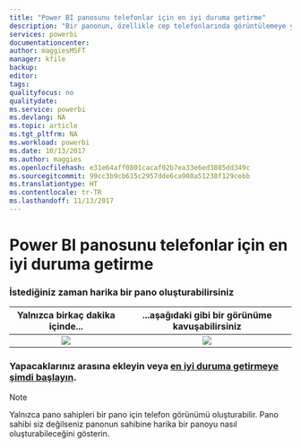 ```yaml
---
title: "Power BI panosunu telefonlar için en iyi duruma getirme"
description: "Bir panonun, özellikle cep telefonlarında görüntülemeye yönelik olarak özelleştirilmiş bir görünümünü kolayca oluşturabilirsiniz. Hemen deneyin."
services: powerbi
documentationcenter: 
author: maggiesMSFT
manager: kfile
backup: 
editor: 
tags: 
qualityfocus: no
qualitydate: 
ms.service: powerbi
ms.devlang: NA
ms.topic: article
ms.tgt_pltfrm: NA
ms.workload: powerbi
ms.date: 10/13/2017
ms.author: maggies
ms.openlocfilehash: e31e64aff0801cacaf02b7ea33e6ed3885dd349c
ms.sourcegitcommit: 99cc3b9cb615c2957dde6ca908a51238f129cebb
ms.translationtype: HT
ms.contentlocale: tr-TR
ms.lasthandoff: 11/13/2017
---
```

# <a name="optimize-power-bi-dashboard-for-phones"></a>Power BI panosunu telefonlar için en iyi duruma getirme
### <a name="anytime-is-the-right-time-to-create-a-great-dashboard"></a>İstediğiniz zaman harika bir pano oluşturabilirsiniz
| **Yalnızca birkaç dakika içinde...** | **...aşağıdaki gibi bir görünüme kavuşabilirsiniz** |
|:---:|:---:|
| ![](media/mobile-apps-optimize-dashboard-phone-view/power-bi-phone-dashboard-not-optimized.png) |![](media/mobile-apps-optimize-dashboard-phone-view/power-bi-phone-dashboard-optimized.png) |

### <a name="book-some-time-on-your-calendar-or-start-optimizing-nowservice-create-dashboard-mobile-phone-viewmd"></a>Yapacaklarınız arasına ekleyin veya [en iyi duruma getirmeye şimdi başlayın](service-create-dashboard-mobile-phone-view.md).
> [!NOTE]
> Yalnızca pano sahipleri bir pano için telefon görünümü oluşturabilir. Pano sahibi siz değilseniz panonun sahibine harika bir panoyu nasıl oluşturabileceğini gösterin.
> 
> 

